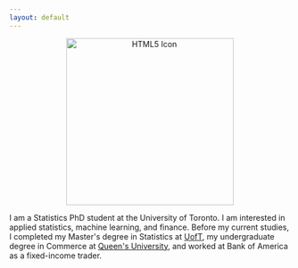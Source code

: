 ```yaml
---
layout: default
---
```

<p style="text-align:center;"><a href="https://github.com/daveveitch/daveveitch.github.io/tree/master/assets/GIF%20Code"><img src="/assets/DavidGif2.gif" alt="HTML5 Icon" width="300" height="300"></a></p>

I am a Statistics PhD student at the University of Toronto. I am interested in applied statistics, machine learning, and finance. Before my current studies, I completed my Master's degree in Statistics at <a href="https://www.statistics.utoronto.ca/">UofT</a>, my undergraduate degree in Commerce at <a href="https://smith.queensu.ca/index.php">Queen's University</a>, and worked at Bank of America as a fixed-income trader.


